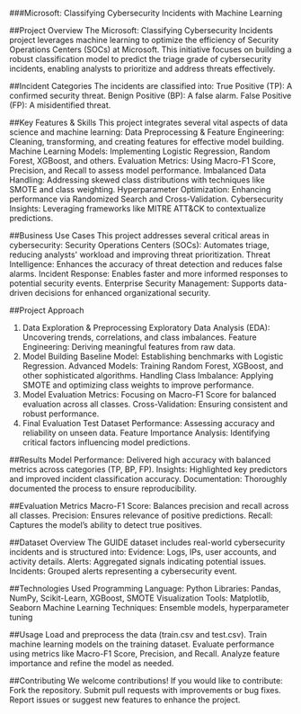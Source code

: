 ###Microsoft: Classifying Cybersecurity Incidents with Machine Learning

##Project Overview
The Microsoft: Classifying Cybersecurity Incidents project leverages machine learning to optimize the efficiency of Security Operations Centers (SOCs) at Microsoft. This initiative focuses on building a robust classification model to predict the triage grade of cybersecurity incidents, enabling analysts to prioritize and address threats effectively.

##Incident Categories
The incidents are classified into:
True Positive (TP): A confirmed security threat.
Benign Positive (BP): A false alarm.
False Positive (FP): A misidentified threat.

##Key Features & Skills
This project integrates several vital aspects of data science and machine learning:
Data Preprocessing & Feature Engineering: Cleaning, transforming, and creating features for effective model building.
Machine Learning Models: Implementing Logistic Regression, Random Forest, XGBoost, and others.
Evaluation Metrics: Using Macro-F1 Score, Precision, and Recall to assess model performance.
Imbalanced Data Handling: Addressing skewed class distributions with techniques like SMOTE and class weighting.
Hyperparameter Optimization: Enhancing performance via Randomized Search and Cross-Validation.
Cybersecurity Insights: Leveraging frameworks like MITRE ATT&CK to contextualize predictions.

##Business Use Cases
This project addresses several critical areas in cybersecurity:
Security Operations Centers (SOCs): Automates triage, reducing analysts' workload and improving threat prioritization.
Threat Intelligence: Enhances the accuracy of threat detection and reduces false alarms.
Incident Response: Enables faster and more informed responses to potential security events.
Enterprise Security Management: Supports data-driven decisions for enhanced organizational security.

##Project Approach
1. Data Exploration & Preprocessing
Exploratory Data Analysis (EDA): Uncovering trends, correlations, and class imbalances.
Feature Engineering: Deriving meaningful features from raw data.
2. Model Building
Baseline Model: Establishing benchmarks with Logistic Regression.
Advanced Models: Training Random Forest, XGBoost, and other sophisticated algorithms.
Handling Class Imbalance: Applying SMOTE and optimizing class weights to improve performance.
3. Model Evaluation
Metrics: Focusing on Macro-F1 Score for balanced evaluation across all classes.
Cross-Validation: Ensuring consistent and robust performance.
4. Final Evaluation
Test Dataset Performance: Assessing accuracy and reliability on unseen data.
Feature Importance Analysis: Identifying critical factors influencing model predictions.

##Results
Model Performance: Delivered high accuracy with balanced metrics across categories (TP, BP, FP).
Insights: Highlighted key predictors and improved incident classification accuracy.
Documentation: Thoroughly documented the process to ensure reproducibility.

##Evaluation Metrics
Macro-F1 Score: Balances precision and recall across all classes.
Precision: Ensures relevance of positive predictions.
Recall: Captures the model’s ability to detect true positives.

##Dataset Overview
The GUIDE dataset includes real-world cybersecurity incidents and is structured into:
Evidence: Logs, IPs, user accounts, and activity details.
Alerts: Aggregated signals indicating potential issues.
Incidents: Grouped alerts representing a cybersecurity event.

##Technologies Used
Programming Language: Python
Libraries: Pandas, NumPy, Scikit-Learn, XGBoost, SMOTE
Visualization Tools: Matplotlib, Seaborn
Machine Learning Techniques: Ensemble models, hyperparameter tuning

##Usage
Load and preprocess the data (train.csv and test.csv).
Train machine learning models on the training dataset.
Evaluate performance using metrics like Macro-F1 Score, Precision, and Recall.
Analyze feature importance and refine the model as needed.

##Contributing
We welcome contributions! If you would like to contribute:
Fork the repository.
Submit pull requests with improvements or bug fixes.
Report issues or suggest new features to enhance the project.
